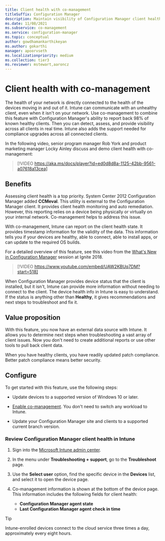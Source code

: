 ```yaml
---
title: Client health with co-management
titleSuffix: Configuration Manager
description: Maintain visibility of Configuration Manager client health from the Microsoft Intune admin center.
ms.date: 11/08/2021
ms.subservice: co-management
ms.service: configuration-manager
ms.topic: conceptual
author: gowdhamankarthikeyan
ms.author: gokarthi
manager: apoorvseth
ms.localizationpriority: medium
ms.collection: tier3
ms.reviewer: mstewart,aaroncz 
---
```


# Client health with co-management

The health of your network is directly connected to the health of the devices moving in and out of it. Intune can communicate with an unhealthy client, even when it isn't on your network. Use co-management to combine this feature with Configuration Manager's ability to report back 98% of known healthy clients. Then you can detect, assess, and provide visibility across all clients in real time. Intune also adds the support needed for compliance upgrades across all connected clients.

In the following video, senior program manager Rob York and product marketing manager Locky Ainley discuss and demo client health with co-management:

> [!VIDEO https://aka.ms/docs/player?id=ed0d8d8a-1125-42bb-9561-a07618a13cea]

## Benefits

Assessing client health is a top priority. System Center 2012 Configuration Manager added **CCMeval**. This utility is external to the Configuration Manager client. It provides client health monitoring and auto remediation. However, this reporting relies on a device being physically or virtually on your internal network. Co-management helps to address this issue.

With co-management, Intune can report on the client health state. It provides timestamp information for the validity of the data. This information tells you if your devices are healthy, able to connect, able to install apps, or can update to the required OS builds.

For a detailed overview of this feature, see this video from the [What's New in Configuration Manager](https://myignite.microsoft.com/archives/IG18-BRK3035) session at Ignite 2018.

> [!VIDEO https://www.youtube.com/embed/UAW2KBUq7DM?start=518]

When Configuration Manager provides device status that the client is installed, but it isn't, Intune can provide more information without needing to connect to the client. The device health info in Intune is easy to understand. If the status is anything other than **Healthy**, it gives recommendations and next steps to troubleshoot and fix it.

## Value proposition

With this feature, you now have an external data source with Intune. It allows you to determine next steps when troubleshooting a vast array of client issues. Now you don't need to create additional reports or use other tools to pull back client data.

When you have healthy clients, you have readily updated patch compliance. Better patch compliance means better security.

## Configure

To get started with this feature, use the following steps:

- Update devices to a supported version of Windows 10 or later.

- [Enable co-management](how-to-enable.md). You don't need to switch any workload to Intune.

- Update your Configuration Manager site and clients to a supported current branch version.

### Review Configuration Manager client health in Intune

1. Sign into the [Microsoft Intune admin center](https://go.microsoft.com/fwlink/?linkid=2109431).

1. In the menu under **Troubleshooting + support**, go to the **Troubleshoot** page.

1. Use the **Select user** option, find the specific device in the **Devices** list, and select it to open the device page.

1. Co-management information is shown at the bottom of the device page. This information includes the following fields for client health:

    - **Configuration Manager agent state**
    - **Last Configuration Manager agent check in time**

> [!TIP]
> Intune-enrolled devices connect to the cloud service three times a day, approximately every eight hours.
